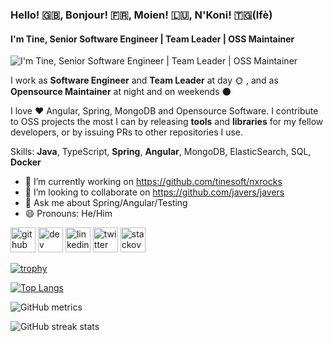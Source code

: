 ### Hello! 🇬🇧, Bonjour! 🇫🇷, Moien! 🇱🇺, N'Koni! 🇹🇬(Ifè)
#### I'm Tine, Senior Software Engineer | Team Leader | OSS Maintainer
![I'm Tine, Senior Software Engineer | Team Leader | OSS Maintainer](https://github-readme-stats.vercel.app/api?username=tinesoft&show_icons=true)

I work as **Software Engineer** and **Team Leader** at day 🌞 , and as **Opensource Maintainer** at night and on weekends 🌑

I love ❤️ Angular, Spring, MongoDB and Opensource Software.
I contribute to OSS projects the most I can by releasing **tools** and **libraries** for my fellow developers, or by issuing PRs to other repositories I use.


Skills: **Java**, TypeScript, **Spring**, **Angular**, MongoDB, ElasticSearch, SQL, **Docker**

- 🔭 I’m currently working on https://github.com/tinesoft/nxrocks 
- 👯 I’m looking to collaborate on https://github.com/javers/javers 
- 💬 Ask me about Spring/Angular/Testing 
- 😄 Pronouns: He/Him 


[<img src='https://cdn.jsdelivr.net/npm/simple-icons@3.0.1/icons/github.svg' alt='github' height='40'>](https://github.com/tinesoft)  [<img src='https://cdn.jsdelivr.net/npm/simple-icons@3.0.1/icons/dev-dot-to.svg' alt='dev' height='40'>](https://dev.to/tinesoft)  [<img src='https://cdn.jsdelivr.net/npm/simple-icons@3.0.1/icons/linkedin.svg' alt='linkedin' height='40'>](https://www.linkedin.com/in/kondotine/)  [<img src='https://cdn.jsdelivr.net/npm/simple-icons@3.0.1/icons/twitter.svg' alt='twitter' height='40'>](https://twitter.com/tinesoft)  [<img src='https://cdn.jsdelivr.net/npm/simple-icons@3.0.1/icons/stackoverflow.svg' alt='stackoverflow' height='40'>](https://stackoverflow.com/users/tinesoft)  

[![trophy](https://github-profile-trophy.vercel.app/?username=tinesoft)](https://github.com/ryo-ma/github-profile-trophy)

[![Top Langs](https://github-readme-stats.vercel.app/api/top-langs/?username=tinesoft)](https://github.com/anuraghazra/github-readme-stats)

![GitHub metrics](https://metrics.lecoq.io/tinesoft)  

![GitHub streak stats](https://github-readme-streak-stats.herokuapp.com/?user=tinesoft)  

